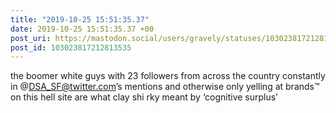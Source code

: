 ```yaml
---
title: "2019-10-25 15:51:35.37"
date: 2019-10-25 15:51:35.37 +00
post_uri: https://mastodon.social/users/gravely/statuses/103023817212813535
post_id: 103023817212813535
---
```

the boomer white guys with 23 followers from across the country constantly in @DSA_SF@twitter.com’s mentions and otherwise only yelling at brands™ on this hell site are what clay shi rky meant by ‘cognitive surplus’


